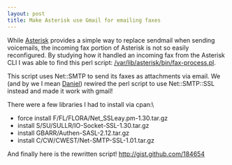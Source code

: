 ```yaml
---
layout: post
title: Make Asterisk use Gmail for emailing faxes
---
```


While [Asterisk](http://www.asterisk.org/) provides a simple way to
replace sendmail when sending voicemails, the incoming fax portion of
Asterisk is not so easily reconfigured. By studying how it handled an
incoming fax from the Asterisk <span class="caps"><span
class="caps">CLI</span> I</span> was able to find this perl script:
[/var/lib/asterisk/bin/fax-process.pl](https://gist.github.com/184641/ddea153508f3373cf2f99ac8ba79fe99ce6fc2fd).

This script uses Net::<span class="caps">SMTP</span> to send its faxes
as attachments via email. We (and by we I mean
[Daniel](http://www.behindlogic.com)) rewired the perl script to use
Net::<span class="caps">SMTP</span>::<span class="caps">SSL</span>
instead and made it work with gmail!

There were a few libraries I had to install via cpan:\

-   force install F/FL/<span
    class="caps">FLORA</span>/Net\_SSLeay.pm-1.30.tar.gz
-   install S/SU/<span class="caps">SULLR</span>/IO-Socket-<span
    class="caps">SSL</span>-1.30.tar.gz
-   install <span class="caps"><span
    class="caps">GBARR</span></span>/Authen-<span
    class="caps">SASL</span>-2.12.tar.gz
-   install C/CW/<span class="caps">CWEST</span>/Net-<span
    class="caps">SMTP</span>-<span class="caps">SSL</span>-1.01.tar.gz

And finally here is the rewritten script!
<http://gist.github.com/184654>
